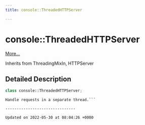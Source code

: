 ```yaml
---
title: console::ThreadedHTTPServer

---
```


# console::ThreadedHTTPServer



 [More...](#detailed-description)

Inherits from ThreadingMixIn, HTTPServer

## Detailed Description

```python
class console::ThreadedHTTPServer;
```




```
Handle requests in a separate thread.```

-------------------------------

Updated on 2022-05-30 at 08:04:26 +0000
